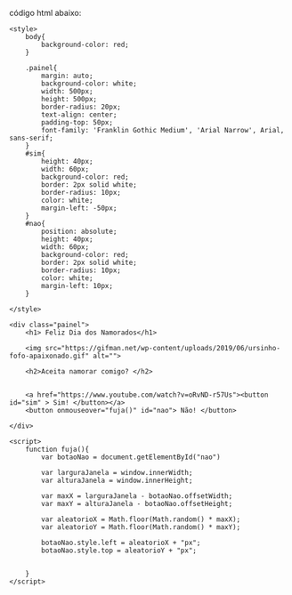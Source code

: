 código html abaixo:

<!DOCTYPE html>
<html lang="en">
<head>
    <meta charset="UTF-8">
    <meta http-equiv="X-UA-Compatible" content="IE=edge">
    <meta name="viewport" content="width=device-width, initial-scale=1.0">
    <title>Feliz Dia Dos Namorados</title>

    <style>
        body{
            background-color: red;
        }

        .painel{
            margin: auto;
            background-color: white;
            width: 500px;
            height: 500px;
            border-radius: 20px;
            text-align: center;
            padding-top: 50px;
            font-family: 'Franklin Gothic Medium', 'Arial Narrow', Arial, sans-serif;
        }
        #sim{
            height: 40px;
            width: 60px;
            background-color: red;
            border: 2px solid white;
            border-radius: 10px;
            color: white;
            margin-left: -50px;
        }
        #nao{
            position: absolute;
            height: 40px;
            width: 60px;
            background-color: red;
            border: 2px solid white;
            border-radius: 10px;
            color: white;
            margin-left: 10px;
        }

    </style>

</head>
<body>

    <div class="painel">
        <h1> Feliz Dia dos Namorados</h1>

        <img src="https://gifman.net/wp-content/uploads/2019/06/ursinho-fofo-apaixonado.gif" alt="">

        <h2>Aceita namorar comigo? </h2>
        

        <a href="https://www.youtube.com/watch?v=oRvND-r57Us"><button id="sim" > Sim! </button></a>
        <button onmouseover="fuja()" id="nao"> Não! </button>
        
    </div>

    <script>
        function fuja(){
            var botaoNao = document.getElementById("nao")

            var larguraJanela = window.innerWidth;
            var alturaJanela = window.innerHeight;

            var maxX = larguraJanela - botaoNao.offsetWidth;
            var maxY = alturaJanela - botaoNao.offsetHeight;

            var aleatorioX = Math.floor(Math.random() * maxX);
            var aleatorioY = Math.floor(Math.random() * maxY);

            botaoNao.style.left = aleatorioX + "px";
            botaoNao.style.top = aleatorioY + "px";


        }
    </script>



    
</body>
</html>
